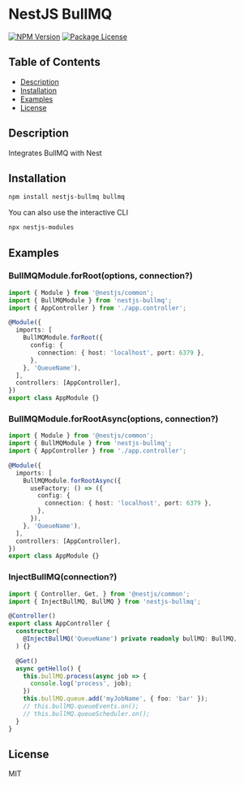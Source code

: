 # NestJS BullMQ

<a href="https://www.npmjs.com/package/nestjs-bullmq"><img src="https://img.shields.io/npm/v/nestjs-bullmq.svg" alt="NPM Version" /></a>
<a href="https://www.npmjs.com/package/nestjs-bullmq"><img src="https://img.shields.io/npm/l/nestjs-bullmq.svg" alt="Package License" /></a>

## Table of Contents

- [Description](#description)
- [Installation](#installation)
- [Examples](#examples)
- [License](#license)

## Description
Integrates BullMQ with Nest

## Installation

```bash
npm install nestjs-bullmq bullmq
```

You can also use the interactive CLI

```sh
npx nestjs-modules
```

## Examples

### BullMQModule.forRoot(options, connection?)

```ts
import { Module } from '@nestjs/common';
import { BullMQModule } from 'nestjs-bullmq';
import { AppController } from './app.controller';

@Module({
  imports: [
    BullMQModule.forRoot({
      config: {
        connection: { host: 'localhost', port: 6379 },
      },
    }, 'QueueName'),
  ],
  controllers: [AppController],
})
export class AppModule {}
```

### BullMQModule.forRootAsync(options, connection?)

```ts
import { Module } from '@nestjs/common';
import { BullMQModule } from 'nestjs-bullmq';
import { AppController } from './app.controller';

@Module({
  imports: [
    BullMQModule.forRootAsync({
      useFactory: () => ({
        config: {
          connection: { host: 'localhost', port: 6379 }, 
        },
      }),
    }, 'QueueName'),
  ],
  controllers: [AppController],
})
export class AppModule {}
```

### InjectBullMQ(connection?)

```ts
import { Controller, Get, } from '@nestjs/common';
import { InjectBullMQ, BullMQ } from 'nestjs-bullmq';

@Controller()
export class AppController {
  constructor(
    @InjectBullMQ('QueueName') private readonly bullMQ: BullMQ,
  ) {}

  @Get()
  async getHello() {
    this.bullMQ.process(async job => {
      console.log('process', job); 
    })
    this.bullMQ.queue.add('myJobName', { foo: 'bar' });
    // this.bullMQ.queueEvents.on();
    // this.bullMQ.queueScheduler.on();
  }
}
```

## License

MIT
